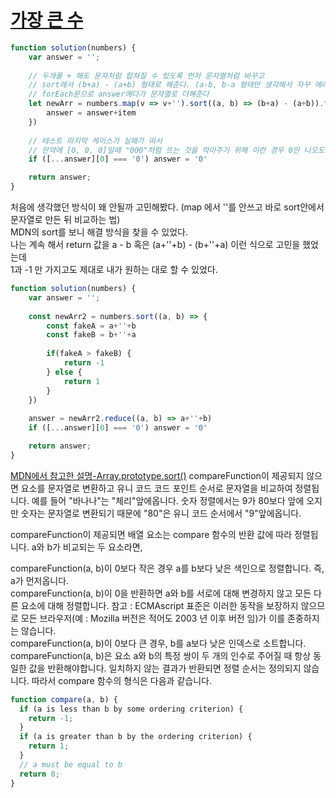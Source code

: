 # [가장 큰 수](https://programmers.co.kr/learn/courses/30/lessons/42746)

```JAVASCRIPT
function solution(numbers) {
    var answer = '';
    
    // 두개를 + 해도 문자처럼 합쳐질 수 있도록 먼저 문자열처럼 바꾸고
    // sort에서 (b+a) - (a+b) 형태로 해준다. (a-b, b-a 형태만 생각해서 자꾸 에러남)
    // forEach문으로 answer에다가 문자열로 더해준다
    let newArr = numbers.map(v => v+'').sort((a, b) => (b+a) - (a+b)).forEach(item => {
        answer = answer+item
    })
    
    // 테스트 마지막 케이스가 실패가 떠서
    // 만약에 [0, 0, 0]일때 "000"처럼 뜨는 것을 막아주기 위해 이런 경우 0만 나오도록 한다
    if ([...answer][0] === '0') answer = '0'

    return answer;
}
```

처음에 생각했던 방식이 왜 안될까 고민해봤다. (map 에서 ''를 안쓰고 바로 sort안에서 문자열로 만든 뒤 비교하는 법)   
MDN의 sort를 보니 해결 방식을 찾을 수 있었다.   
나는 계속 해서 return 값을 a - b 혹은 (a+''+b) - (b+''+a) 이런 식으로 고민을 했었는데   
1과 -1 만 가지고도 제대로 내가 원하는 대로 할 수 있었다.    
```JAVASCRIPT
function solution(numbers) {
    var answer = '';
 
    const newArr2 = numbers.sort((a, b) => {
        const fakeA = a+''+b
        const fakeB = b+''+a
        
        if(fakeA > fakeB) {
            return -1
        } else {
            return 1
        }
    })
  
    answer = newArr2.reduce((a, b) => a+''+b)
    if ([...answer][0] === '0') answer = '0'

    return answer;
}
```

[MDN에서 참고한 설명-Array.prototype.sort()](https://developer.mozilla.org/ko/docs/Web/JavaScript/Reference/Global_Objects/Array/sort)
compareFunction이 제공되지 않으면 요소를 문자열로 변환하고 유니 코드 코드 포인트 순서로 문자열을 비교하여 정렬됩니다. 예를 들어 "바나나"는 "체리"앞에옵니다. 숫자 정렬에서는 9가 80보다 앞에 오지만 숫자는 문자열로 변환되기 때문에 "80"은 유니 코드 순서에서 "9"앞에옵니다.   

compareFunction이 제공되면 배열 요소는 compare 함수의 반환 값에 따라 정렬됩니다. a와 b가 비교되는 두 요소라면,   

compareFunction(a, b)이 0보다 작은 경우 a를 b보다 낮은 색인으로 정렬합니다. 즉, a가 먼저옵니다.   
compareFunction(a, b)이 0을 반환하면 a와 b를 서로에 대해 변경하지 않고 모든 다른 요소에 대해 정렬합니다. 참고 : ECMAscript 표준은 이러한 동작을 보장하지 않으므로 모든 브라우저(예 : Mozilla 버전은 적어도 2003 년 이후 버전 임)가 이를 존중하지는 않습니다.   
compareFunction(a, b)이 0보다 큰 경우, b를 a보다 낮은 인덱스로 소트합니다.   
compareFunction(a, b)은 요소 a와 b의 특정 쌍이 두 개의 인수로 주어질 때 항상 동일한 값을 반환해야합니다. 일치하지 않는 결과가 반환되면 정렬 순서는 정의되지 않습니다.
따라서 compare 함수의 형식은 다음과 같습니다.   
```JAVASCRIPT
function compare(a, b) {
  if (a is less than b by some ordering criterion) {
    return -1;
  }
  if (a is greater than b by the ordering criterion) {
    return 1;
  }
  // a must be equal to b
  return 0;
}
```


